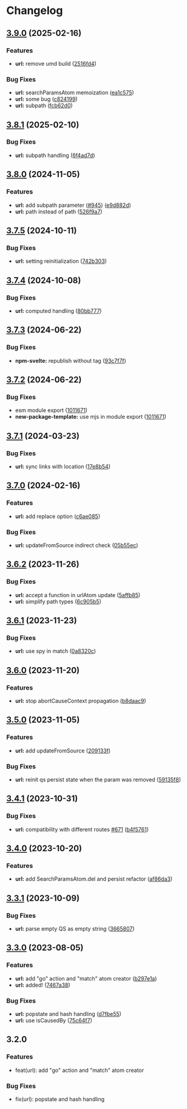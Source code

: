 # Changelog

## [3.9.0](https://github.com/artalar/reatom/compare/url-v3.8.1...url-v3.9.0) (2025-02-16)

### Features

- **url:** remove umd build ([2516fd4](https://github.com/artalar/reatom/commit/2516fd4bb932837ebadd4ae88789b8df25eca287))

### Bug Fixes

- **url:** searchParamsAtom memoization ([ea1c575](https://github.com/artalar/reatom/commit/ea1c5750971067786bd046723da7a3b7a657a955))
- **url:** some bug ([c824199](https://github.com/artalar/reatom/commit/c8241998cc36cf60b7786efbca0fd5b4b53a4ae3))
- **url:** subpath ([fcb62d0](https://github.com/artalar/reatom/commit/fcb62d0fb31adadd8f1d6043d40f5394049048cf))

## [3.8.1](https://github.com/artalar/reatom/compare/url-v3.8.0...url-v3.8.1) (2025-02-10)

### Bug Fixes

- **url:** subpath handling ([6f4ad7d](https://github.com/artalar/reatom/commit/6f4ad7d247fbc788c17c8711a9ddf97c92c87767))

## [3.8.0](https://github.com/artalar/reatom/compare/url-v3.7.5...url-v3.8.0) (2024-11-05)

### Features

- **url:** add subpath parameter ([#945](https://github.com/artalar/reatom/issues/945)) ([e9d882d](https://github.com/artalar/reatom/commit/e9d882d0749b5aa82a4732d3d02fbd8d65254883))
- **url:** path instead of path ([526f9a7](https://github.com/artalar/reatom/commit/526f9a73d4f5a4b738a6cb049f616ca4ce79fc03))

## [3.7.5](https://github.com/artalar/reatom/compare/url-v3.7.4...url-v3.7.5) (2024-10-11)

### Bug Fixes

- **url:** setting reinitialization ([742b303](https://github.com/artalar/reatom/commit/742b30370ba86bed048ecbd9fddf4c02242cd2fe))

## [3.7.4](https://github.com/artalar/reatom/compare/url-v3.7.3...url-v3.7.4) (2024-10-08)

### Bug Fixes

- **url:** computed handling ([80bb777](https://github.com/artalar/reatom/commit/80bb777215842684cefbf0cc5bbbd5bd2ab791e0))

## [3.7.3](https://github.com/artalar/reatom/compare/url-v3.7.2...url-v3.7.3) (2024-06-22)

### Bug Fixes

- **npm-svelte:** republish without tag ([93c7f7f](https://github.com/artalar/reatom/commit/93c7f7f5ec58247b1b3aec854cd83b0a0ecd6a6c))

## [3.7.2](https://github.com/artalar/reatom/compare/url-v3.7.1...url-v3.7.2) (2024-06-22)

### Bug Fixes

- esm module export ([1011671](https://github.com/artalar/reatom/commit/10116719dd92d8102352a39e4ed772b8173d8668))
- **new-package-template:** use mjs in module export ([1011671](https://github.com/artalar/reatom/commit/10116719dd92d8102352a39e4ed772b8173d8668))

## [3.7.1](https://github.com/artalar/reatom/compare/url-v3.7.0...url-v3.7.1) (2024-03-23)

### Bug Fixes

- **url:** sync links with location ([17e8b54](https://github.com/artalar/reatom/commit/17e8b54d3990745dc2498ac60eef0e0d95dd5fb2))

## [3.7.0](https://github.com/artalar/reatom/compare/url-v3.6.2...url-v3.7.0) (2024-02-16)

### Features

- **url:** add replace option ([c6ae085](https://github.com/artalar/reatom/commit/c6ae0859fd246135e17379623e91a67ffeedbb59))

### Bug Fixes

- **url:** updateFromSource indirect check ([05b55ec](https://github.com/artalar/reatom/commit/05b55ecf973dbb43e91226390bdf102c17455f88))

## [3.6.2](https://github.com/artalar/reatom/compare/url-v3.6.1...url-v3.6.2) (2023-11-26)

### Bug Fixes

- **url:** accept a function in urlAtom update ([5affb85](https://github.com/artalar/reatom/commit/5affb8525fe5629621e0f7fe9b999f1e2306b28e))
- **url:** simplify path types ([6c905b5](https://github.com/artalar/reatom/commit/6c905b5424a9d85c20059db04c3c03551cef9c5b))

## [3.6.1](https://github.com/artalar/reatom/compare/url-v3.6.0...url-v3.6.1) (2023-11-23)

### Bug Fixes

- **url:** use spy in match ([0a8320c](https://github.com/artalar/reatom/commit/0a8320c02ef8036816c3361fae852eaf159b359c))

## [3.6.0](https://github.com/artalar/reatom/compare/url-v3.5.0...url-v3.6.0) (2023-11-20)

### Features

- **url:** stop abortCauseContext propagation ([b8daac9](https://github.com/artalar/reatom/commit/b8daac98b2638fbe170aebed7816afec9e73928f))

## [3.5.0](https://github.com/artalar/reatom/compare/url-v3.4.1...url-v3.5.0) (2023-11-05)

### Features

- **url:** add updateFromSource ([209133f](https://github.com/artalar/reatom/commit/209133f1426583729aac394fdf5e2a484252c3eb))

### Bug Fixes

- **url:** reinit qs persist state when the param was removed ([59135f8](https://github.com/artalar/reatom/commit/59135f883681bed433fb5ab36111ca9d478e05fb))

## [3.4.1](https://github.com/artalar/reatom/compare/url-v3.4.0...url-v3.4.1) (2023-10-31)

### Bug Fixes

- **url:** compatibility with different routes [#671](https://github.com/artalar/reatom/issues/671) ([b4f5761](https://github.com/artalar/reatom/commit/b4f5761a8cde3697e4a9192e88ccc42ff8378bba))

## [3.4.0](https://github.com/artalar/reatom/compare/url-v3.3.1...url-v3.4.0) (2023-10-20)

### Features

- **url:** add SearchParamsAtom.del and persist refactor ([af86da3](https://github.com/artalar/reatom/commit/af86da339cf0ba864eec9d074aa9f8b14c403fd2))

## [3.3.1](https://github.com/artalar/reatom/compare/url-v3.3.0...url-v3.3.1) (2023-10-09)

### Bug Fixes

- **url:** parse empty QS as empty string ([3665807](https://github.com/artalar/reatom/commit/3665807cdbe131f87a414ac5907cd8a88cafe769))

## [3.3.0](https://github.com/artalar/reatom/compare/url-v3.2.0...url-v3.3.0) (2023-08-05)

### Features

- **url:** add "go" action and "match" atom creator ([b297e1a](https://github.com/artalar/reatom/commit/b297e1af737728693d5980704669377bd99b4d22))
- **url:** added! ([7467a38](https://github.com/artalar/reatom/commit/7467a387350ef435c0594e3045da1c86bf1e235a))

### Bug Fixes

- **url:** popstate and hash handling ([d7fbe55](https://github.com/artalar/reatom/commit/d7fbe5586a6707713e8981b381c8dcb5056ccad9))
- **url:** use isCausedBy ([75c64f7](https://github.com/artalar/reatom/commit/75c64f7ae314f0d58a8c8f5e175f35b7237fcf25))

## 3.2.0

### Features

- feat(url): add "go" action and "match" atom creator

### Bug Fixes

- fix(url): popstate and hash handling
